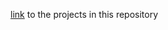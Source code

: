 [link](https://github.com/alotuscoder/markdown-portfolio/projects) to the projects in this repository

